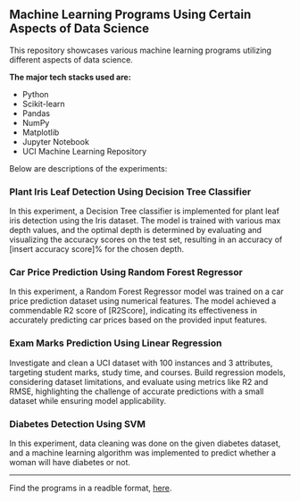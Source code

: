## Machine Learning Programs Using Certain Aspects of Data Science
<p>
  This repository showcases various machine learning programs utilizing different aspects of data science. 
</p>

**The major tech stacks used are:**
- Python
- Scikit-learn
- Pandas
- NumPy
- Matplotlib
- Jupyter Notebook
- UCI Machine Learning Repository
<p>  
  Below are descriptions of the experiments:
</p>

### Plant Iris Leaf Detection Using Decision Tree Classifier
<p>
  In this experiment, a Decision Tree classifier is implemented for plant leaf iris detection using the Iris dataset. The model is trained with various max depth values, and the optimal depth is determined by evaluating and visualizing the accuracy scores on the test set, resulting in an accuracy of [insert accuracy score]% for the chosen depth.
</p>

### Car Price Prediction Using Random Forest Regressor
<p>
  In this experiment, a Random Forest Regressor model was trained on a car price prediction dataset using numerical features. The model achieved a commendable R2 score of [R2Score], indicating its effectiveness in accurately predicting car prices based on the provided input features.
</p>

### Exam Marks Prediction Using Linear Regression
<p>
  Investigate and clean a UCI dataset with 100 instances and 3 attributes, targeting student marks, study time, and courses. Build regression models, considering dataset limitations, and evaluate using metrics like R2 and RMSE, highlighting the challenge of accurate predictions with a small dataset while ensuring model applicability.
</p>

### Diabetes Detection Using SVM
<p>
 In this experiment, data cleaning was done on the given diabetes dataset, and a machine learning algorithm was implemented to predict whether a woman will have diabetes or not.
</p>


<hr/>

Find the programs in a readble format, [here](https://sourabhaprasad.github.io/aec-lab/).
